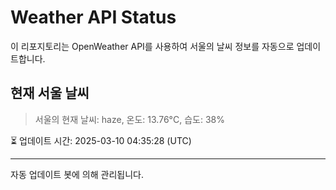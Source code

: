 
# Weather API Status

이 리포지토리는 OpenWeather API를 사용하여 서울의 날씨 정보를 자동으로 업데이트합니다.

## 현재 서울 날씨
> 서울의 현재 날씨: haze, 온도: 13.76°C, 습도: 38%

⏳ 업데이트 시간: 2025-03-10 04:35:28 (UTC)

---
자동 업데이트 봇에 의해 관리됩니다.
